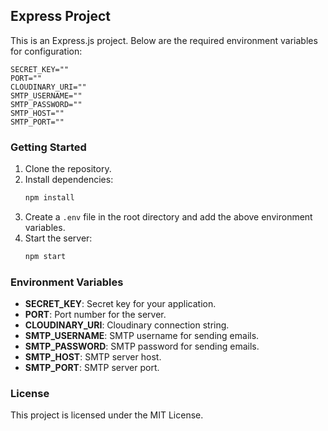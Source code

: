 






## Express Project

This is an Express.js project. Below are the required environment variables for configuration:

```env
SECRET_KEY=""
PORT=""
CLOUDINARY_URI=""
SMTP_USERNAME=""
SMTP_PASSWORD=""
SMTP_HOST=""
SMTP_PORT=""
```

### Getting Started

1. Clone the repository.
2. Install dependencies:
    ```bash
    npm install
    ```
3. Create a `.env` file in the root directory and add the above environment variables.
4. Start the server:
    ```bash
    npm start
    ```

### Environment Variables

- **SECRET_KEY**: Secret key for your application.
- **PORT**: Port number for the server.
- **CLOUDINARY_URI**: Cloudinary connection string.
- **SMTP_USERNAME**: SMTP username for sending emails.
- **SMTP_PASSWORD**: SMTP password for sending emails.
- **SMTP_HOST**: SMTP server host.
- **SMTP_PORT**: SMTP server port.

### License

This project is licensed under the MIT License.